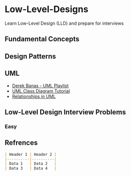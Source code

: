 # Low-Level-Designs
Learn Low-Level Design (LLD) and prepare for interviews

## Fundamental Concepts


## Design Patterns

## UML
- [Derek Banas - UML Playlist](https://www.youtube.com/playlist?list=PLGLfVvz_LVvQ5G-LdJ8RLqe-ndo7QITYc)
- [UML Class Diagram Tutorial](https://www.visual-paradigm.com/guide/uml-unified-modeling-language/uml-class-diagram-tutorial/)
- [Relationships in UML](https://blog.visual-paradigm.com/what-are-the-six-types-of-relationships-in-uml-class-diagrams/)


## Low-Level Design Interview Problems
### Easy





## Refrences

```markdown
| Header 1 | Header 2 |
|----------|----------|
| Data 1   | Data 2   |
| Data 3   | Data 4   |
```
